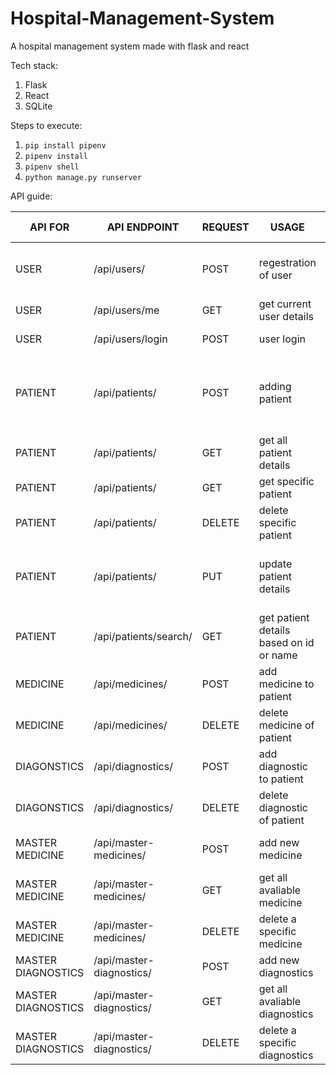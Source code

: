 
# Hospital-Management-System

A hospital management system made with flask and react

Tech stack:

 1. Flask
 2. React
 3. SQLite

Steps to execute:

 1. `pip install pipenv`
 2. `pipenv install`
 3. `pipenv shell`
 4. `python manage.py runserver`
 
 
API guide:

| API FOR            | API ENDPOINT                  | REQUEST | USAGE                                   | BODY                                                          | AUTHORIZATION REQUIRED |
|--------------------|-------------------------------|---------|-----------------------------------------|---------------------------------------------------------------|------------------------|
| USER               | /api/users/                   | POST    | regestration of user                    | username, name, password, role                                | NO                     |
| USER               | /api/users/me                 | GET     | get current user details                |                                                               | YES                    |
| USER               | /api/users/login              | POST    | user login                              | username, password                                            | NO                     |
| PATIENT            | /api/patients/                | POST    | adding patient                          | ssn, name, age, admited_on, type_of_bed, address, state, city | YES                    |
| PATIENT            | /api/patients/                | GET     | get all patient details                 |                                                               | YES                    |
| PATIENT            | /api/patients/<id>            | GET     | get specific patient                    |                                                               | YES                    |
| PATIENT            | /api/patients/<id>            | DELETE  | delete specific patient                 |                                                               | YES                    |
| PATIENT            | /api/patients/<id>            | PUT     | update patient details                  | name, age, admited_on, type_of_bed, address, state, city      | YES                    |
| PATIENT            | /api/patients/search/<string> | GET     | get patient details based on id or name |                                                               | YES                    |
| MEDICINE           | /api/medicines/               | POST    | add medicine to patient                 | medicine, quantity, patient_id                                | YES                    |
| MEDICINE           | /api/medicines/<id>           | DELETE  | delete medicine of patient              |                                                               | YES                    |
| DIAGONSTICS        | /api/diagnostics/             | POST    | add diagnostic to patient               | diagnostic, patient                                           | YES                    |
| DIAGONSTICS        | /api/diagnostics/<id>         | DELETE  | delete diagnostic of patient            |                                                               | YES                    |
| MASTER MEDICINE    | /api/master-medicines/        | POST    | add new medicine                        | name, quantity, rate                                          | YES                    |
| MASTER MEDICINE    | /api/master-medicines/        | GET     | get all avaliable medicine              |                                                               | YES                    |
| MASTER MEDICINE    | /api/master-medicines/<id>    | DELETE  | delete a specific medicine              |                                                               | YES                    |
| MASTER DIAGNOSTICS | /api/master-diagnostics/      | POST    | add new diagnostics                     | name, rate                                                    | YES                    |
| MASTER DIAGNOSTICS | /api/master-diagnostics/      | GET     | get all avaliable diagnostics           |                                                               | YES                    |
| MASTER DIAGNOSTICS | /api/master-diagnostics/<id>  | DELETE  | delete a specific diagnostics           |                                                               | YES                    |
